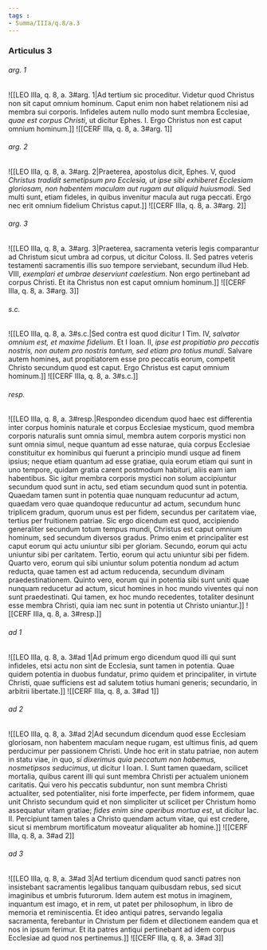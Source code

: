 ```yaml
---
tags : 
- Summa/IIIa/q.8/a.3
---
```


### Articulus 3

###### arg. 1
![[LEO IIIa, q. 8, a. 3#arg. 1|Ad tertium sic proceditur. Videtur quod Christus non sit caput omnium hominum. Caput enim non habet relationem nisi ad membra sui corporis. Infideles autem nullo modo sunt membra Ecclesiae, *quae est corpus Christi*, ut dicitur Ephes. I. Ergo Christus non est caput omnium hominum.]]
![[CERF IIIa, q. 8, a. 3#arg. 1]]

###### arg. 2
![[LEO IIIa, q. 8, a. 3#arg. 2|Praeterea, apostolus dicit, Ephes. V, quod *Christus tradidit semetipsum pro Ecclesia, ut ipse sibi exhiberet Ecclesiam gloriosam, non habentem maculam aut rugam aut aliquid huiusmodi*. Sed multi sunt, etiam fideles, in quibus invenitur macula aut ruga peccati. Ergo nec erit omnium fidelium Christus caput.]]
![[CERF IIIa, q. 8, a. 3#arg. 2]]

###### arg. 3
![[LEO IIIa, q. 8, a. 3#arg. 3|Praeterea, sacramenta veteris legis comparantur ad Christum sicut umbra ad corpus, ut dicitur Coloss. II. Sed patres veteris testamenti sacramentis illis suo tempore serviebant, secundum illud Heb. VIII, *exemplari et umbrae deserviunt caelestium*. Non ergo pertinebant ad corpus Christi. Et ita Christus non est caput omnium hominum.]]
![[CERF IIIa, q. 8, a. 3#arg. 3]]

###### s.c.
![[LEO IIIa, q. 8, a. 3#s.c.|Sed contra est quod dicitur I Tim. IV, *salvator omnium est, et maxime fidelium*. Et I Ioan. II, *ipse est propitiatio pro peccatis nostris, non autem pro nostris tantum, sed etiam pro totius mundi*. Salvare autem homines, aut propitiatorem esse pro peccatis eorum, competit Christo secundum quod est caput. Ergo Christus est caput omnium hominum.]]
![[CERF IIIa, q. 8, a. 3#s.c.]]

###### resp.
![[LEO IIIa, q. 8, a. 3#resp.|Respondeo dicendum quod haec est differentia inter corpus hominis naturale et corpus Ecclesiae mysticum, quod membra corporis naturalis sunt omnia simul, membra autem corporis mystici non sunt omnia simul, neque quantum ad esse naturae, quia corpus Ecclesiae constituitur ex hominibus qui fuerunt a principio mundi usque ad finem ipsius; neque etiam quantum ad esse gratiae, quia eorum etiam qui sunt in uno tempore, quidam gratia carent postmodum habituri, aliis eam iam habentibus. Sic igitur membra corporis mystici non solum accipiuntur secundum quod sunt in actu, sed etiam secundum quod sunt in potentia. Quaedam tamen sunt in potentia quae nunquam reducuntur ad actum, quaedam vero quae quandoque reducuntur ad actum, secundum hunc triplicem gradum, quorum unus est per fidem, secundus per caritatem viae, tertius per fruitionem patriae. Sic ergo dicendum est quod, accipiendo generaliter secundum totum tempus mundi, Christus est caput omnium hominum, sed secundum diversos gradus. Primo enim et principaliter est caput eorum qui actu uniuntur sibi per gloriam. Secundo, eorum qui actu uniuntur sibi per caritatem. Tertio, eorum qui actu uniuntur sibi per fidem. Quarto vero, eorum qui sibi uniuntur solum potentia nondum ad actum reducta, quae tamen est ad actum reducenda, secundum divinam praedestinationem. Quinto vero, eorum qui in potentia sibi sunt uniti quae nunquam reducetur ad actum, sicut homines in hoc mundo viventes qui non sunt praedestinati. Qui tamen, ex hoc mundo recedentes, totaliter desinunt esse membra Christi, quia iam nec sunt in potentia ut Christo uniantur.]]
![[CERF IIIa, q. 8, a. 3#resp.]]

###### ad 1
![[LEO IIIa, q. 8, a. 3#ad 1|Ad primum ergo dicendum quod illi qui sunt infideles, etsi actu non sint de Ecclesia, sunt tamen in potentia. Quae quidem potentia in duobus fundatur, primo quidem et principaliter, in virtute Christi, quae sufficiens est ad salutem totius humani generis; secundario, in arbitrii libertate.]]
![[CERF IIIa, q. 8, a. 3#ad 1]]

###### ad 2
![[LEO IIIa, q. 8, a. 3#ad 2|Ad secundum dicendum quod esse Ecclesiam gloriosam, non habentem maculam neque rugam, est ultimus finis, ad quem perducimur per passionem Christi. Unde hoc erit in statu patriae, non autem in statu viae, in quo, *si dixerimus quia peccatum non habemus, nosmetipsos seducimus*, ut dicitur I Ioan. I. Sunt tamen quaedam, scilicet mortalia, quibus carent illi qui sunt membra Christi per actualem unionem caritatis. Qui vero his peccatis subduntur, non sunt membra Christi actualiter, sed potentialiter, nisi forte imperfecte, per fidem informem, quae unit Christo secundum quid et non simpliciter ut scilicet per Christum homo assequatur vitam gratiae; *fides enim sine operibus mortua est*, ut dicitur Iac. II. Percipiunt tamen tales a Christo quendam actum vitae, qui est credere, sicut si membrum mortificatum moveatur aliqualiter ab homine.]]
![[CERF IIIa, q. 8, a. 3#ad 2]]

###### ad 3
![[LEO IIIa, q. 8, a. 3#ad 3|Ad tertium dicendum quod sancti patres non insistebant sacramentis legalibus tanquam quibusdam rebus, sed sicut imaginibus et umbris futurorum. Idem autem est motus in imaginem, inquantum est imago, et in rem, ut patet per philosophum, in libro de memoria et reminiscentia. Et ideo antiqui patres, servando legalia sacramenta, ferebantur in Christum per fidem et dilectionem eandem qua et nos in ipsum ferimur. Et ita patres antiqui pertinebant ad idem corpus Ecclesiae ad quod nos pertinemus.]]
![[CERF IIIa, q. 8, a. 3#ad 3]]


